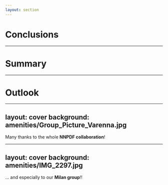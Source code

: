 ```yaml
---
layout: section
---
```


# Conclusions

---

# Summary

---

# Outlook

---
layout: cover
background: amenities/Group_Picture_Varenna.jpg
---

<div class="flex justify-end items-end" h="full">
  <text-baloon p="4">
    <p m="!0">
      Many thanks to the whole <strong c="sky-400">NNPDF collaboration</strong>!
    </p>
  </text-baloon>
</div>

---
layout: cover
background: amenities/IMG_2297.jpg
---

<div class="flex justify-begin items-begin">
  <text-baloon p="4">
    <p m="!0">
      ... and especially to our <strong c="pink-400">Milan group</strong>!!
    </p>
  </text-baloon>
</div>
